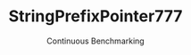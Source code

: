 ---
layout: default
title: StringPrefixPointer777
subtitle: Continuous Benchmarking
selected: String
expanded: Benchmarking
benchmark: /individual_results/StringPrefixPointer777.html
---
